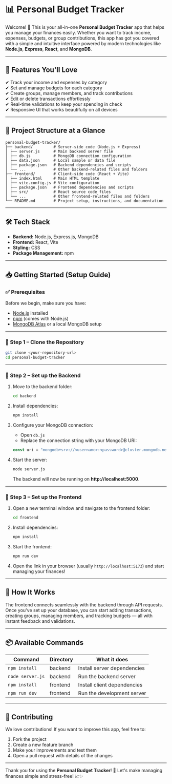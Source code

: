 
# 📊 Personal Budget Tracker

Welcome! 🎉 This is your all-in-one **Personal Budget Tracker** app that helps you manage your finances easily. Whether you want to track income, expenses, budgets, or group contributions, this app has got you covered with a simple and intuitive interface powered by modern technologies like **Node.js**, **Express**, **React**, and **MongoDB**.

---

## 🚀 Features You'll Love

✔ Track your income and expenses by category  
✔ Set and manage budgets for each category  
✔ Create groups, manage members, and track contributions  
✔ Edit or delete transactions effortlessly  
✔ Real-time validations to keep your spending in check  
✔ Responsive UI that works beautifully on all devices  

---

## 📂 Project Structure at a Glance
```
personal-budget-tracker/
├── backend/         # Server-side code (Node.js + Express)
│ ├── server.js      # Main backend server file
│ ├── db.js          # MongoDB connection configuration
│ ├── data.json      # Local sample or data file
│ ├── package.json   # Backend dependencies and scripts
│ └── ...            # Other backend-related files and folders
├── frontend/        # Client-side code (React + Vite)
│ ├── index.html     # Main HTML template
│ ├── vite.config.js # Vite configuration
│ ├── package.json   # Frontend dependencies and scripts
│ ├── src/           # React source code files
│ └── ...            # Other frontend-related files and folders
└── README.md        # Project setup, instructions, and documentation

```
---

## 🛠 Tech Stack

- **Backend:** Node.js, Express.js, MongoDB  
- **Frontend:** React, Vite  
- **Styling:** CSS  
- **Package Management:** npm  

---

## 📥 Getting Started (Setup Guide)

### ✅ Prerequisites

Before we begin, make sure you have:

- [Node.js](https://nodejs.org/) installed  
- [npm](https://www.npmjs.com/get-npm) (comes with Node.js)  
- [MongoDB Atlas](https://www.mongodb.com/cloud/atlas) or a local MongoDB setup  

---

### 🔧 Step 1 – Clone the Repository

```bash
git clone <your-repository-url>
cd personal-budget-tracker
```

---

### 🔧 Step 2 – Set up the Backend

1. Move to the backend folder:

   ```bash
   cd backend
   ```

2. Install dependencies:

   ```bash
   npm install
   ```

3. Configure your MongoDB connection:

   - Open `db.js`
   - Replace the connection string with your MongoDB URI:

   ```javascript
   const uri = "mongodb+srv://<username>:<password>@cluster.mongodb.net/<your-database>?retryWrites=true&w=majority";
   ```

4. Start the server:

   ```bash
   node server.js
   ```

   The backend will now be running on **http://localhost:5000**.

---

### 🔧 Step 3 – Set up the Frontend

1. Open a new terminal window and navigate to the frontend folder:

   ```bash
   cd frontend
   ```

2. Install dependencies:

   ```bash
   npm install
   ```

3. Start the frontend:

   ```bash
   npm run dev
   ```

4. Open the link in your browser (usually `http://localhost:5173`) and start managing your finances!

---

## 🔗 How It Works

The frontend connects seamlessly with the backend through API requests. Once you've set up your database, you can start adding transactions, creating groups, managing members, and tracking budgets — all with instant feedback and validations.

---

## 📦 Available Commands

| Command             | Directory | What it does                  |
|-------------------|-----------|------------------------------|
| `npm install`     | backend   | Install server dependencies  |
| `node server.js`  | backend   | Run the backend server      |
| `npm install`     | frontend  | Install client dependencies  |
| `npm run dev`     | frontend  | Run the development server   |

---

## 🤝 Contributing

We love contributions! If you want to improve this app, feel free to:

1. Fork the project  
2. Create a new feature branch  
3. Make your improvements and test them  
4. Open a pull request with details of the changes  

---

Thank you for using the **Personal Budget Tracker**! 💖 Let's make managing finances simple and stress-free! 📈✨
